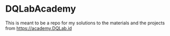 # DQLabAcademy <br>
This is meant to be a repo for my solutions to the materials and the projects from https://academy.DQLab.id 
